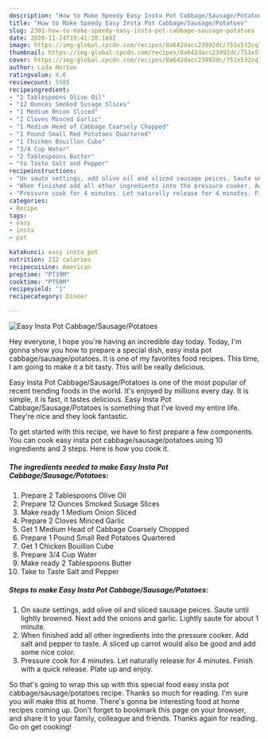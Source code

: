 ```yaml
---
description: "How to Make Speedy Easy Insta Pot Cabbage/Sausage/Potatoes"
title: "How to Make Speedy Easy Insta Pot Cabbage/Sausage/Potatoes"
slug: 2301-how-to-make-speedy-easy-insta-pot-cabbage-sausage-potatoes
date: 2020-11-24T19:41:20.180Z
image: https://img-global.cpcdn.com/recipes/8a642dacc23992dc/751x532cq70/easy-insta-pot-cabbagesausagepotatoes-recipe-main-photo.jpg
thumbnail: https://img-global.cpcdn.com/recipes/8a642dacc23992dc/751x532cq70/easy-insta-pot-cabbagesausagepotatoes-recipe-main-photo.jpg
cover: https://img-global.cpcdn.com/recipes/8a642dacc23992dc/751x532cq70/easy-insta-pot-cabbagesausagepotatoes-recipe-main-photo.jpg
author: Lida Norton
ratingvalue: 4.6
reviewcount: 5585
recipeingredient:
- "2 Tablespoons Olive Oil"
- "12 Ounces Smoked Susage Slices"
- "1 Medium Onion Sliced"
- "2 Cloves Minced Garlic"
- "1 Medium Head of Cabbage Coarsely Chopped"
- "1 Pound Small Red Potatoes Quartered"
- "1 Chicken Bouillon Cube"
- "3/4 Cup Water"
- "2 Tablespoons Butter"
- "to Taste Salt and Pepper"
recipeinstructions:
- "On saute settings, add olive oil and sliced sausage peices. Saute until lightly browned. Next add the onions and garlic. Lightly saute for about 1 minute."
- "When finished add all other ingredients into the pressure cooker. Add salt and pepper to taste. A sliced up carrot would also be good and add some nice color."
- "Pressure cook for 4 minutes. Let naturally release for 4 minutes. Finish with a quick release. Plate up and enjoy."
categories:
- Recipe
tags:
- easy
- insta
- pot

katakunci: easy insta pot 
nutrition: 212 calories
recipecuisine: American
preptime: "PT39M"
cooktime: "PT50M"
recipeyield: "1"
recipecategory: Dinner

---
```



![Easy Insta Pot Cabbage/Sausage/Potatoes](https://img-global.cpcdn.com/recipes/8a642dacc23992dc/751x532cq70/easy-insta-pot-cabbagesausagepotatoes-recipe-main-photo.jpg)

Hey everyone, I hope you're having an incredible day today. Today, I'm gonna show you how to prepare a special dish, easy insta pot cabbage/sausage/potatoes. It is one of my favorites food recipes. This time, I am going to make it a bit tasty. This will be really delicious.

Easy Insta Pot Cabbage/Sausage/Potatoes is one of the most popular of recent trending foods in the world. It's enjoyed by millions every day. It is simple, it is fast, it tastes delicious. Easy Insta Pot Cabbage/Sausage/Potatoes is something that I've loved my entire life. They're nice and they look fantastic.




To get started with this recipe, we have to first prepare a few components. You can cook easy insta pot cabbage/sausage/potatoes using 10 ingredients and 3 steps. Here is how you cook it.

<!--inarticleads1-->

##### The ingredients needed to make Easy Insta Pot Cabbage/Sausage/Potatoes:

1. Prepare 2 Tablespoons Olive Oil
1. Prepare 12 Ounces Smoked Susage Slices
1. Make ready 1 Medium Onion Sliced
1. Prepare 2 Cloves Minced Garlic
1. Get 1 Medium Head of Cabbage Coarsely Chopped
1. Prepare 1 Pound Small Red Potatoes Quartered
1. Get 1 Chicken Bouillon Cube
1. Prepare 3/4 Cup Water
1. Make ready 2 Tablespoons Butter
1. Take to Taste Salt and Pepper




<!--inarticleads2-->

##### Steps to make Easy Insta Pot Cabbage/Sausage/Potatoes:

1. On saute settings, add olive oil and sliced sausage peices. Saute until lightly browned. Next add the onions and garlic. Lightly saute for about 1 minute.
1. When finished add all other ingredients into the pressure cooker. Add salt and pepper to taste. A sliced up carrot would also be good and add some nice color.
1. Pressure cook for 4 minutes. Let naturally release for 4 minutes. Finish with a quick release. Plate up and enjoy.




So that's going to wrap this up with this special food easy insta pot cabbage/sausage/potatoes recipe. Thanks so much for reading. I'm sure you will make this at home. There's gonna be interesting food at home recipes coming up. Don't forget to bookmark this page on your browser, and share it to your family, colleague and friends. Thanks again for reading. Go on get cooking!
